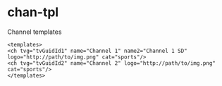 # chan-tpl
Channel templates

```
<templates>
<ch tvg="tvGuidId1" name="Channel 1" name2="Channel 1 SD" logo="http://path/to/img.png" cat="sports"/>
<ch tvg="tvGuidId2" name="Channel 2" logo="http://path/to/img.png" cat="sports"/>
</templates>
```
